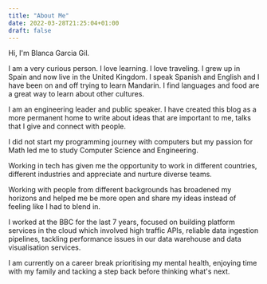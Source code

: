 ```yaml
---
title: "About Me"
date: 2022-03-28T21:25:04+01:00
draft: false
---
```


Hi, I'm Blanca Garcia Gil. 

I am a very curious person. I love learning. I love traveling. I grew up in Spain and now live in the United Kingdom. I speak Spanish and English and I have been on and off trying to learn Mandarin. I find languages and food are a great way to learn about other cultures. 

I am an engineering leader and public speaker. I have created this blog as a more permanent home to write about ideas that are important to me, talks that I give and connect with people.

I did not start my programming journey with computers but my passion for Math led me to study Computer Science and Engineering.

Working in tech has given me the opportunity to work in different countries, different industries and appreciate and nurture diverse teams. 

Working with people from different backgrounds has broadened my horizons and helped me be more open and share my ideas instead of feeling like I had to blend in. 

I worked at the BBC for the last 7 years, focused on building platform services in the cloud which involved high traffic APIs, reliable data ingestion pipelines, tackling performance issues in our data warehouse and data visualisation services. 

I am currently on a career break prioritising my mental health, enjoying time with my family and tacking a step back before thinking what's next. 